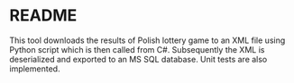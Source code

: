 # README #

This tool downloads the results of Polish lottery game to an XML file using Python script which is then called from C#. Subsequently the XML is deserialized and exported to an MS SQL database. Unit tests are also implemented.
